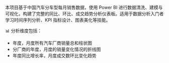 本项目基于中国汽车分车型每月销售数据，使用 Power BI 进行数据清洗、建模与可视化，构建了完整的同比、环比、成交趋势分析仪表板。适用于数据分析入门者学习时间序列分析、KPI 指标设计、图表美化等技能。

📊 分析维度包括：
- 年度，月度所有汽车厂商销量总和柱状图
- 分厂商的年度，月度的销量变化情况的折线图
- 年度同比增长率，月度成交数环比变化趋势
